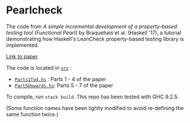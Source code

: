 # Pearlcheck

The code from *A simple incremental development of a property-based testing tool*
*(Functional Pearl)* by Braquehais et al. (Haskell '17), a tutorial demonstrating 
how Haskell's LeanCheck property-based testing library is implemented.

[Link to paper](http://jmct.cc/pearlcheck.pdf).

The code is located in [`src`](src) :
- [`Parts1To4.hs`](src/Parts1To4.hs) : Parts 1 - 4 of the paper
- [`Part5Onwards.hs`](src/Part5Onwards.hs): Parts 5 - 7 of the paper

To compile, run `stack build`. This repo has been tested with GHC 9.2.5. 

(Some function names have been lightly modified to avoid re-defining 
the same function twice.)
